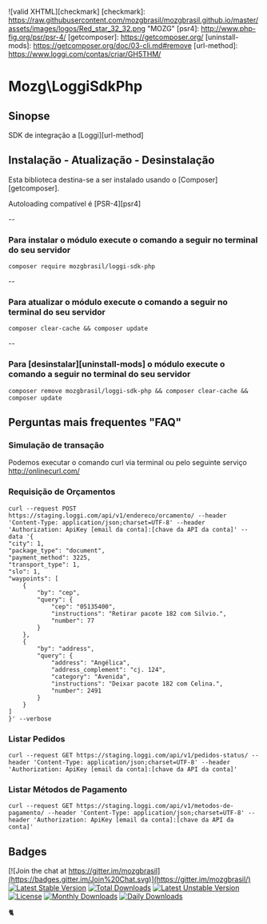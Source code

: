 ![valid XHTML][checkmark]
[checkmark]: https://raw.githubusercontent.com/mozgbrasil/mozgbrasil.github.io/master/assets/images/logos/Red_star_32_32.png "MOZG"
[psr4]: http://www.php-fig.org/psr/psr-4/
[getcomposer]: https://getcomposer.org/
[uninstall-mods]: https://getcomposer.org/doc/03-cli.md#remove
[url-method]: https://www.loggi.com/contas/criar/GH5THM/

# Mozg\LoggiSdkPhp

## Sinopse

SDK de integração a [Loggi][url-method]

## Instalação - Atualização - Desinstalação

Esta biblioteca destina-se a ser instalado usando o [Composer][getcomposer].

Autoloading compatível é [PSR-4][psr4]

--

### Para instalar o módulo execute o comando a seguir no terminal do seu servidor

    composer require mozgbrasil/loggi-sdk-php

-- 

### Para atualizar o módulo execute o comando a seguir no terminal do seu servidor

    composer clear-cache && composer update

--

### Para [desinstalar][uninstall-mods] o módulo execute o comando a seguir no terminal do seu servidor

    composer remove mozgbrasil/loggi-sdk-php && composer clear-cache && composer update

## Perguntas mais frequentes "FAQ"

### Simulação de transação

Podemos executar o comando curl via terminal ou pelo seguinte serviço http://onlinecurl.com/

### Requisição de Orçamentos

	curl --request POST https://staging.loggi.com/api/v1/endereco/orcamento/ --header 'Content-Type: application/json;charset=UTF-8' --header 'Authorization: ApiKey [email da conta]:[chave da API da conta]' --data '{
	"city": 1,
	"package_type": "document",
	"payment_method": 3225,
	"transport_type": 1,
	"slo": 1,
	"waypoints": [
	    {
	        "by": "cep",
	        "query": {
	            "cep": "05135400",
	            "instructions": "Retirar pacote 182 com Silvio.",
	            "number": 77
	        }
	    },
	    {
	        "by": "address",
	        "query": {
	            "address": "Angélica",
	            "address_complement": "cj. 124",
	            "category": "Avenida",
	            "instructions": "Deixar pacote 182 com Celina.",
	            "number": 2491
	        }
	    }
	]
	}' --verbose

### Listar Pedidos 

	curl --request GET https://staging.loggi.com/api/v1/pedidos-status/ --header 'Content-Type: application/json;charset=UTF-8' --header 'Authorization: ApiKey [email da conta]:[chave da API da conta]'

### Listar Métodos de Pagamento 

	curl --request GET https://staging.loggi.com/api/v1/metodos-de-pagamento/ --header 'Content-Type: application/json;charset=UTF-8' --header 'Authorization: ApiKey [email da conta]:[chave da API da conta]' 

## Badges

[![Join the chat at https://gitter.im/mozgbrasil](https://badges.gitter.im/Join%20Chat.svg)](https://gitter.im/mozgbrasil/)
[![Latest Stable Version](https://poser.pugx.org/mozgbrasil/loggi-sdk-php/v/stable)](https://packagist.org/packages/mozgbrasil/loggi-sdk-php)
[![Total Downloads](https://poser.pugx.org/mozgbrasil/loggi-sdk-php/downloads)](https://packagist.org/packages/mozgbrasil/loggi-sdk-php)
[![Latest Unstable Version](https://poser.pugx.org/mozgbrasil/loggi-sdk-php/v/unstable)](https://packagist.org/packages/mozgbrasil/loggi-sdk-php)
[![License](https://poser.pugx.org/mozgbrasil/loggi-sdk-php/license)](https://packagist.org/packages/mozgbrasil/loggi-sdk-php)
[![Monthly Downloads](https://poser.pugx.org/mozgbrasil/loggi-sdk-php/d/monthly)](https://packagist.org/packages/mozgbrasil/loggi-sdk-php)
[![Daily Downloads](https://poser.pugx.org/mozgbrasil/loggi-sdk-php/d/daily)](https://packagist.org/packages/mozgbrasil/loggi-sdk-php)

:cat2: